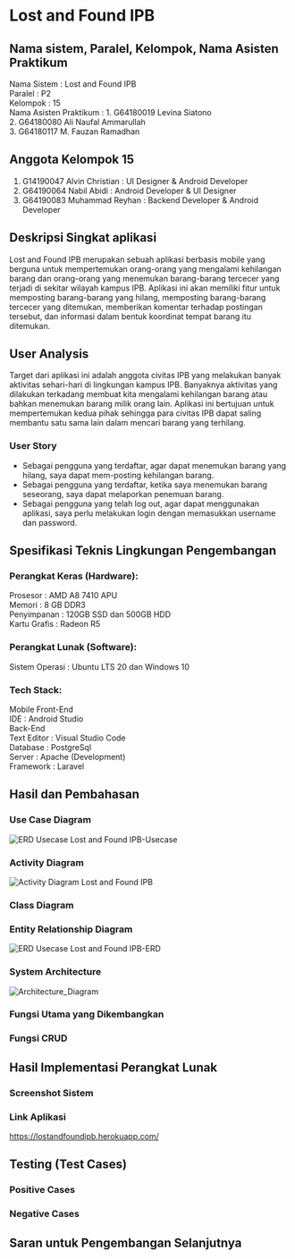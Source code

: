 # Lost and Found IPB

## Nama sistem, Paralel, Kelompok, Nama Asisten Praktikum

Nama Sistem            : Lost and Found IPB <br>
Paralel                : P2 <br>
Kelompok               : 15 <br>
Nama Asisten Praktikum : 1. G64180019 Levina Siatono <br>
                         2. G64180080 Ali Naufal Ammarullah <br>
                         3. G64180117 M. Fauzan Ramadhan <br>

## Anggota Kelompok 15
1. G14190047 Alvin Christian  : UI Designer & Android Developer
2. G64190064 Nabil Abidi      : Android Developer & UI Designer
3. G64190083 Muhammad Reyhan  : Backend Developer & Android Developer

## Deskripsi Singkat aplikasi
Lost and Found IPB merupakan sebuah aplikasi berbasis mobile yang berguna untuk mempertemukan orang-orang yang mengalami kehilangan barang dan orang-orang yang menemukan barang-barang tercecer yang terjadi di sekitar wilayah kampus IPB. Aplikasi ini akan memiliki fitur untuk memposting barang-barang yang hilang, memposting barang-barang tercecer yang ditemukan, memberikan komentar terhadap postingan tersebut, dan informasi dalam bentuk koordinat tempat barang itu ditemukan.

## User Analysis

Target dari aplikasi ini adalah anggota civitas IPB yang melakukan banyak aktivitas sehari-hari di lingkungan kampus IPB. Banyaknya aktivitas yang dilakukan terkadang membuat kita mengalami kehilangan barang atau bahkan menemukan barang milik orang lain. Aplikasi ini bertujuan untuk mempertemukan kedua pihak sehingga para civitas IPB dapat saling membantu satu sama lain dalam mencari barang yang terhilang.

### User Story

- Sebagai pengguna yang terdaftar, agar dapat menemukan barang yang hilang, saya dapat mem-posting kehilangan barang.
- Sebagai pengguna yang terdaftar, ketika saya menemukan barang seseorang, saya dapat melaporkan penemuan barang.
- Sebagai pengguna yang telah log out, agar dapat menggunakan aplikasi, saya perlu melakukan login dengan memasukkan username dan password.


## Spesifikasi Teknis Lingkungan Pengembangan
### Perangkat Keras (Hardware):  
Prosesor	: AMD A8 7410 APU  
Memori	: 8 GB DDR3  
Penyimpanan	: 120GB SSD dan 500GB HDD  
Kartu Grafis	: Radeon R5  

### Perangkat Lunak (Software):  
Sistem Operasi : Ubuntu LTS 20 dan Windows 10  

### Tech Stack:
Mobile Front-End  
IDE		 : Android Studio  
Back-End  
Text Editor	: Visual Studio Code  
Database	: PostgreSql  
Server		: Apache (Development)  
Framework	: Laravel  

## Hasil dan Pembahasan

### Use Case Diagram

![ERD   Usecase Lost and Found  IPB-Usecase](https://user-images.githubusercontent.com/70255413/119362585-0f8fb980-bcd7-11eb-9d64-8ac92a7bb177.png)

### Activity Diagram

![Activity Diagram Lost and Found IPB](https://user-images.githubusercontent.com/70255413/119362738-38b04a00-bcd7-11eb-85e2-3c1be514bcb9.png)

### Class Diagram

### Entity Relationship Diagram

![ERD   Usecase Lost and Found  IPB-ERD](https://user-images.githubusercontent.com/70255413/119362506-f8e96280-bcd6-11eb-9d16-91341b1b2269.png)

### System Architecture

![Architecture_Diagram](https://user-images.githubusercontent.com/70255413/120635707-fc2edc00-c496-11eb-8d31-a2cc68462d67.png)

### Fungsi Utama yang Dikembangkan

### Fungsi CRUD

## Hasil Implementasi Perangkat Lunak
### Screenshot Sistem

### Link Aplikasi
https://lostandfoundipb.herokuapp.com/

## Testing (Test Cases)
### Positive Cases
### Negative Cases

## Saran untuk Pengembangan Selanjutnya


